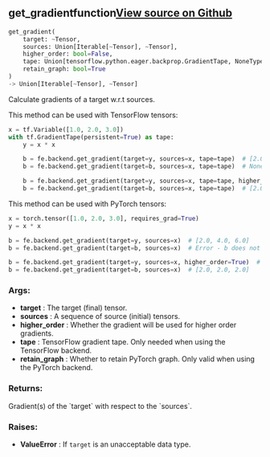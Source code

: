 ## get_gradient<span class="tag">function</span><a class="sourcelink" href=https://github.com/fastestimator/fastestimator/blob/r1.0/fastestimator/backend/get_gradient.py/#L25-L85>View source on Github</a>
```python
get_gradient(
	target: ~Tensor,
	sources: Union[Iterable[~Tensor], ~Tensor],
	higher_order: bool=False,
	tape: Union[tensorflow.python.eager.backprop.GradientTape, NoneType]=None,
	retain_graph: bool=True
)
-> Union[Iterable[~Tensor], ~Tensor]
```
Calculate gradients of a target w.r.t sources.

This method can be used with TensorFlow tensors:
```python
x = tf.Variable([1.0, 2.0, 3.0])
with tf.GradientTape(persistent=True) as tape:
    y = x * x

    b = fe.backend.get_gradient(target=y, sources=x, tape=tape)  # [2.0, 4.0, 6.0]
    b = fe.backend.get_gradient(target=b, sources=x, tape=tape)  # None

    b = fe.backend.get_gradient(target=y, sources=x, tape=tape, higher_order=True)  # [2.0, 4.0, 6.0]
    b = fe.backend.get_gradient(target=b, sources=x, tape=tape)  # [2.0, 2.0, 2.0]
```

This method can be used with PyTorch tensors:
```python
x = torch.tensor([1.0, 2.0, 3.0], requires_grad=True)
y = x * x

b = fe.backend.get_gradient(target=y, sources=x)  # [2.0, 4.0, 6.0]
b = fe.backend.get_gradient(target=b, sources=x)  # Error - b does not have a backwards function

b = fe.backend.get_gradient(target=y, sources=x, higher_order=True)  # [2.0, 4.0, 6.0]
b = fe.backend.get_gradient(target=b, sources=x)  # [2.0, 2.0, 2.0]
```


<h3>Args:</h3>

* **target** :  The target (final) tensor.
* **sources** :  A sequence of source (initial) tensors.
* **higher_order** :  Whether the gradient will be used for higher order gradients.
* **tape** :  TensorFlow gradient tape. Only needed when using the TensorFlow backend.
* **retain_graph** :  Whether to retain PyTorch graph. Only valid when using the PyTorch backend.

<h3>Returns:</h3>
    Gradient(s) of the `target` with respect to the `sources`.

<h3>Raises:</h3>

* **ValueError** :  If `target` is an unacceptable data type.

